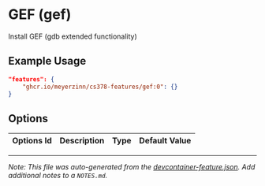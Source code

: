 
# GEF (gef)

Install GEF (gdb extended functionality)

## Example Usage

```json
"features": {
    "ghcr.io/meyerzinn/cs378-features/gef:0": {}
}
```

## Options

| Options Id | Description | Type | Default Value |
|-----|-----|-----|-----|




---

_Note: This file was auto-generated from the [devcontainer-feature.json](https://github.com/meyerzinn/cs378-features/blob/main/src/gef/devcontainer-feature.json).  Add additional notes to a `NOTES.md`._

